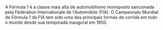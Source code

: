 A Fórmula 1 é a classe mais alta de automobilismo monoposto sancionada pela Fédération Internationale de l'Automobile (FIA). O Campeonato Mundial de Fórmula 1 da FIA tem sido uma das principais formas de corrida em todo o mundo desde sua temporada inaugural em 1950.

